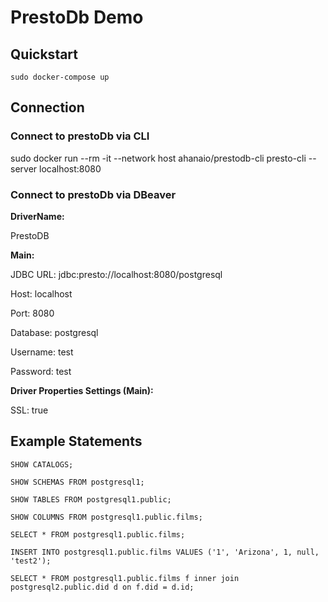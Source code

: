 # PrestoDb Demo

## Quickstart
`sudo docker-compose up`

## Connection
### Connect to prestoDb via CLI
sudo docker run --rm -it --network host ahanaio/prestodb-cli  presto-cli --server localhost:8080 

### Connect to prestoDb via DBeaver

**DriverName:**

PrestoDB


**Main:**

JDBC URL: jdbc:presto://localhost:8080/postgresql

Host: localhost

Port: 8080

Database: postgresql

Username: test

Password: test


**Driver Properties Settings (Main):**

SSL: true

## Example Statements
```
SHOW CATALOGS;
```

```
SHOW SCHEMAS FROM postgresql1;
```

```
SHOW TABLES FROM postgresql1.public;
```

```
SHOW COLUMNS FROM postgresql1.public.films;
```

```
SELECT * FROM postgresql1.public.films;
```

```
INSERT INTO postgresql1.public.films VALUES ('1', 'Arizona', 1, null, 'test2');
```


```
SELECT * FROM postgresql1.public.films f inner join postgresql2.public.did d on f.did = d.id;
```